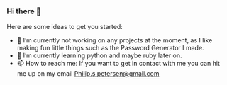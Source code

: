 ### Hi there 👋

Here are some ideas to get you started:

- 🔭 I’m currently not working on any projects at the moment, as I like making fun little things such as the Password Generator I made.
- 🌱 I’m currently learning python and maybe ruby later on.
- 📫 How to reach me: If you want to get in contact with me you can hit me up on my email Philip.s.petersen@gmail.com


